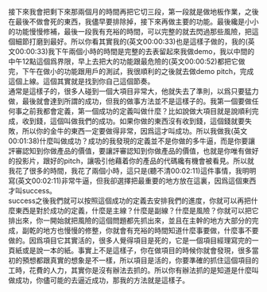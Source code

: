 接下來我會把剩下來那兩個月的時間再把它切三段，第一段就是做地板作業，之後在最後不做會死的東西，我儘早要排除掉，接下來再做主要的功能。最後纔是小小的功能慢慢修補，最後一段我有充裕的時間，可以完整的就去閃過那些風險，把這個細節打磨到最好。所以你看其實我的(英文00:00:33)也是這樣子做的，我的(英文00:00:33)我下午兩個小時的時間是完整的去表留起來我做demo，我以中間的中午12點這個爲界限，早上去把大的功能跟最危險的(英文00:00:52)都把它做完，下午在做小的功能跟用戶的測試，我很順利的之後就去做demo
pitch，完成這個上線。這個其實就是找到你自己這個節奏。\
通常是這樣子的，很多人碰到一個大項目非常大，他就失去了準則，以爲只要猛力做，最後就會達到所謂的成功，但我的做事方法並不是這樣子的。我第一個要做任何事之前我都會定義，第一個成功的定義叫做什麼？比如說做大項目就是說順利完成，收到錢，這個叫做我們的成功。如果你做的東西沒有收到錢，這個錢就要失敗，所以你的金牛的東西一定要做得非常，因爲這才叫成功。所以我做我(英文00:01:38)什麼叫做成功？成功的我發現的定義並不是你做的多牛逼，而是你要讓評審認知到你做產品的價值，要讓評審認知到你做產品的價值，也就是你唯有做好的投影片，跟好的pitch，讓吸引他藉着你的產品的代碼纔有機會被看見。所以就我花了很多的時間，我花了兩個小時，這只是(聽不清00:02:11)這件事情，我明明寫(英文00:02:11)非常牛逼，但我卻選擇把最重要的地方放在這裏，因爲這個東西才叫success。\
success之後我們就可以按照這個成功的定義去安排我們的進度，你就可以再把什麼東西是對於成功的定義，什麼是主線？什麼是副線？什麼是風險？你就可以把它排出來，你一開始就把風險的這個問題都先抓出來，並且在主幹的地方大部分的完成，副乾的地方也慢慢的修整，你就會有充裕的時間知道什麼事要做，什麼事不要做的。因爲項目它其實活的，很多人覺得項目是死的，它是一個項目經理寫完的一頁紙或是說一本的紙。事實上不是這樣子，你在做項目的時候你就會發現，很多當初的預想都跟真實的想象是不一樣，所以項目是活的，你要準確的抓住這個項目的工時，花費的人力，其實你是沒有辦法去抓的。所以你有辦法抓的是知道是什麼叫做成功，你儘可能的去逼近成功，那我的方法就是這樣子。
